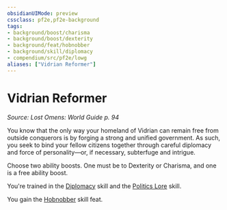 ```yaml
---
obsidianUIMode: preview
cssclass: pf2e,pf2e-background
tags:
- background/boost/charisma
- background/boost/dexterity
- background/feat/hobnobber
- background/skill/diplomacy
- compendium/src/pf2e/lowg
aliases: ["Vidrian Reformer"]
---
```

# Vidrian Reformer
*Source: Lost Omens: World Guide p. 94*  

You know that the only way your homeland of Vidrian can remain free from outside conquerors is by forging a strong and unified government. As such, you seek to bind your fellow citizens together through careful diplomacy and force of personality—or, if necessary, subterfuge and intrigue.

Choose two ability boosts. One must be to Dexterity or Charisma, and one is a free ability boost.

You're trained in the [Diplomacy](../../skills.md#Diplomacy) skill and the [Politics Lore](../../skills.md#Lore) skill.

You gain the [Hobnobber](../../feats/hobnobber.md) skill feat.